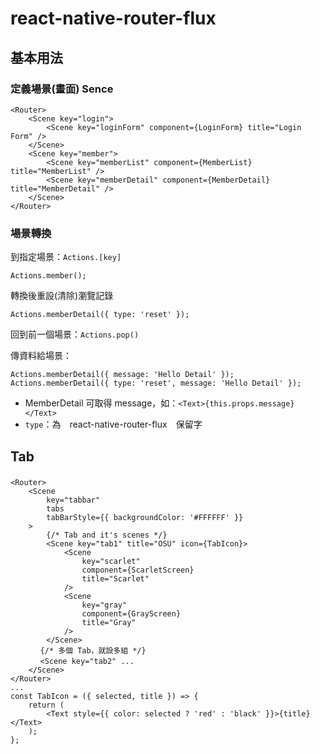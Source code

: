 # react-native-router-flux

## 基本用法

### 定義場景(畫面) Sence
```
<Router>
    <Scene key="login">
        <Scene key="loginForm" component={LoginForm} title="Login Form" />
    </Scene>
    <Scene key="member">
        <Scene key="memberList" component={MemberList} title="MemberList" />
        <Scene key="memberDetail" component={MemberDetail} title="MemberDetail" />
    </Scene>
</Router>
```
### 場景轉換

到指定場景：`Actions.[key]`
```
Actions.member();
```
轉換後重設(清除)瀏覽記錄
```
Actions.memberDetail({ type: 'reset' });
```
回到前一個場景：`Actions.pop()`

傳資料給場景：
```
Actions.memberDetail({ message: 'Hello Detail' });
Actions.memberDetail({ type: 'reset', message: 'Hello Detail' });
```
* MemberDetail 可取得 message，如：`<Text>{this.props.message}</Text>`  
* `type`：為　react-native-router-flux　保留字

## Tab

###
```
<Router>
    <Scene
        key="tabbar"
        tabs
        tabBarStyle={{ backgroundColor: '#FFFFFF' }}
    >
        {/* Tab and it's scenes */}
        <Scene key="tab1" title="OSU" icon={TabIcon}>
            <Scene
                key="scarlet"
                component={ScarletScreen}
                title="Scarlet"
            />
            <Scene
                key="gray"
                component={GrayScreen}
                title="Gray"
            />
        </Scene>
　　　　{/* 多個 Tab，就設多組 */}
　　　　<Scene key="tab2" ...
    </Scene>
</Router>
...
const TabIcon = ({ selected, title }) => {
    return (
        <Text style={{ color: selected ? 'red' : 'black' }}>{title}</Text>
    );
};
```
